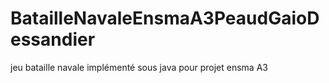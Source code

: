 # BatailleNavaleEnsmaA3PeaudGaioDessandier
jeu bataille navale implémenté sous java pour projet ensma A3
